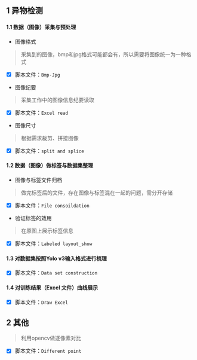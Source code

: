 ## 1 异物检测

#### 1.1 数据（图像）采集与预处理

* 图像格式
>采集到的图像，bmp和jpg格式可能都会有，所以需要将图像统一为一种格式
- [x] 脚本文件：`Bmp-Jpg`

* 图像纪要
>采集工作中的图像信息纪要读取
- [x] 脚本文件：`Excel read`

* 图像尺寸
>根据需求裁剪、拼接图像
- [x] 脚本文件：`split and splice`

#### 1.2 数据（图像）做标签与数据集整理

* 图像与标签文件归档
>做完标签后的文件，存在图像与标签混在一起的问题，需分开存储
- [x] 脚本文件：`File consoildation`

* 验证标签的效用
>在原图上展示标签信息
- [x] 脚本文件：`Labeled layout_show`

#### 1.3 对数据集按照Yolo v3输入格式进行梳理

- [x] 脚本文件：`Data set construction`

#### 1.4 对训练结果（Excel 文件）曲线展示

- [x] 脚本文件：`Draw Excel`

## 2 其他

>利用opencv做逐像素对比
- [x] 脚本文件：`Different point`